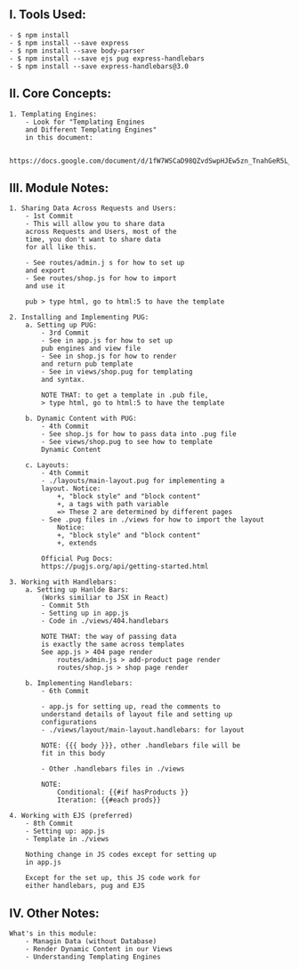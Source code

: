 ## I. Tools Used:

    - $ npm install
    - $ npm install --save express
    - $ npm install --save body-parser
    - $ npm install --save ejs pug express-handlebars
    - $ npm install --save express-handlebars@3.0

## II. Core Concepts:

    1. Templating Engines:
        - Look for "Templating Engines
        and Different Templating Engines"
        in this document:

        https://docs.google.com/document/d/1fW7WSCaD98QZvdSwpHJEw5zn_TnahGeR5L_FRu__XnM/edit

## III. Module Notes:

    1. Sharing Data Across Requests and Users:
        - 1st Commit
        - This will allow you to share data
        across Requests and Users, most of the
        time, you don't want to share data
        for all like this.

        - See routes/admin.j s for how to set up
        and export
        - See routes/shop.js for how to import
        and use it

        pub > type html, go to html:5 to have the template

    2. Installing and Implementing PUG:
        a. Setting up PUG:
            - 3rd Commit
            - See in app.js for how to set up
            pub engines and view file
            - See in shop.js for how to render
            and return pub template
            - See in views/shop.pug for templating
            and syntax.

            NOTE THAT: to get a template in .pub file,
            > type html, go to html:5 to have the template

        b. Dynamic Content with PUG:
            - 4th Commit
            - See shop.js for how to pass data into .pug file
            - See views/shop.pug to see how to template
            Dynamic Content

        c. Layouts:
            - 4th Commit
            - ./layouts/main-layout.pug for implementing a
            layout. Notice:
                +, "block style" and "block content"
                +, a tags with path variable
                => These 2 are determined by different pages
            - See .pug files in ./views for how to import the layout
                Notice:
                +, "block style" and "block content"
                +, extends

            Official Pug Docs:
            https://pugjs.org/api/getting-started.html

    3. Working with Handlebars:
        a. Setting up Hanlde Bars:
            (Works similiar to JSX in React)
            - Commit 5th
            - Setting up in app.js
            - Code in ./views/404.handlebars

            NOTE THAT: the way of passing data
            is exactly the same across templates
            See app.js > 404 page render
                routes/admin.js > add-product page render
                routes/shop.js > shop page render

        b. Implementing Handlebars:
            - 6th Commit

            - app.js for setting up, read the comments to
            understand details of layout file and setting up
            configurations
            - ./views/layout/main-layout.handlebars: for layout

            NOTE: {{{ body }}}, other .handlebars file will be
            fit in this body

            - Other .handlebars files in ./views

            NOTE:
                Conditional: {{#if hasProducts }}
                Iteration: {{#each prods}}

    4. Working with EJS (preferred)
        - 8th Commit
        - Setting up: app.js
        - Template in ./views

        Nothing change in JS codes except for setting up
        in app.js

        Except for the set up, this JS code work for
        either handlebars, pug and EJS


## IV. Other Notes:

    What's in this module:
        - Managin Data (without Database)
        - Render Dynamic Content in our Views
        - Understanding Templating Engines
